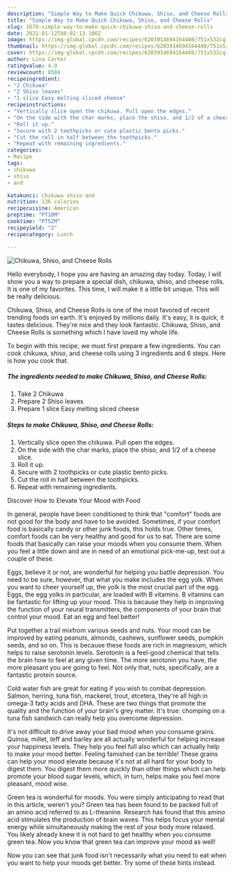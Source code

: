 ```yaml
---
description: "Simple Way to Make Quick Chikuwa, Shiso, and Cheese Rolls"
title: "Simple Way to Make Quick Chikuwa, Shiso, and Cheese Rolls"
slug: 1679-simple-way-to-make-quick-chikuwa-shiso-and-cheese-rolls
date: 2021-01-12T08:02:13.186Z
image: https://img-global.cpcdn.com/recipes/6203914694164480/751x532cq70/chikuwa-shiso-and-cheese-rolls-recipe-main-photo.jpg
thumbnail: https://img-global.cpcdn.com/recipes/6203914694164480/751x532cq70/chikuwa-shiso-and-cheese-rolls-recipe-main-photo.jpg
cover: https://img-global.cpcdn.com/recipes/6203914694164480/751x532cq70/chikuwa-shiso-and-cheese-rolls-recipe-main-photo.jpg
author: Lina Carter
ratingvalue: 4.9
reviewcount: 8584
recipeingredient:
- "2 Chikuwa"
- "2 Shiso leaves"
- "1 slice Easy melting sliced cheese"
recipeinstructions:
- "Vertically slice open the chikuwa. Pull open the edges."
- "On the side with the char marks, place the shiso, and 1/2 of a cheese slice."
- "Roll it up."
- "Secure with 2 toothpicks or cute plastic bento picks."
- "Cut the roll in half between the toothpicks."
- "Repeat with remaining ingredients."
categories:
- Recipe
tags:
- chikuwa
- shiso
- and

katakunci: chikuwa shiso and 
nutrition: 136 calories
recipecuisine: American
preptime: "PT18M"
cooktime: "PT52M"
recipeyield: "2"
recipecategory: Lunch

---
```



![Chikuwa, Shiso, and Cheese Rolls](https://img-global.cpcdn.com/recipes/6203914694164480/751x532cq70/chikuwa-shiso-and-cheese-rolls-recipe-main-photo.jpg)

Hello everybody, I hope you are having an amazing day today. Today, I will show you a way to prepare a special dish, chikuwa, shiso, and cheese rolls. It is one of my favorites. This time, I will make it a little bit unique. This will be really delicious.



Chikuwa, Shiso, and Cheese Rolls is one of the most favored of recent trending foods on earth. It's enjoyed by millions daily. It's easy, it is quick, it tastes delicious. They're nice and they look fantastic. Chikuwa, Shiso, and Cheese Rolls is something which I have loved my whole life.


To begin with this recipe, we must first prepare a few ingredients. You can cook chikuwa, shiso, and cheese rolls using 3 ingredients and 6 steps. Here is how you cook that.

<!--inarticleads1-->

##### The ingredients needed to make Chikuwa, Shiso, and Cheese Rolls:

1. Take 2 Chikuwa
1. Prepare 2 Shiso leaves
1. Prepare 1 slice Easy melting sliced cheese




<!--inarticleads2-->

##### Steps to make Chikuwa, Shiso, and Cheese Rolls:

1. Vertically slice open the chikuwa. Pull open the edges.
1. On the side with the char marks, place the shiso, and 1/2 of a cheese slice.
1. Roll it up.
1. Secure with 2 toothpicks or cute plastic bento picks.
1. Cut the roll in half between the toothpicks.
1. Repeat with remaining ingredients.




Discover How to Elevate Your Mood with Food


In general, people have been conditioned to think that "comfort" foods are not good for the body and have to be avoided. Sometimes, if your comfort food is basically candy or other junk foods, this holds true. Other times, comfort foods can be very healthy and good for us to eat. There are some foods that basically can raise your moods when you consume them. When you feel a little down and are in need of an emotional pick-me-up, test out a couple of these.

Eggs, believe it or not, are wonderful for helping you battle depression. You need to be sure, however, that what you make includes the egg yolk. When you want to cheer yourself up, the yolk is the most crucial part of the egg. Eggs, the egg yolks in particular, are loaded with B vitamins. B vitamins can be fantastic for lifting up your mood. This is because they help in improving the function of your neural transmitters, the components of your brain that control your mood. Eat an egg and feel better!

Put together a trail mixfrom various seeds and nuts. Your mood can be improved by eating peanuts, almonds, cashews, sunflower seeds, pumpkin seeds, and so on. This is because these foods are rich in magnesium, which helps to raise serotonin levels. Serotonin is a feel-good chemical that tells the brain how to feel at any given time. The more serotonin you have, the more pleasant you are going to feel. Not only that, nuts, specifically, are a fantastic protein source.

Cold water fish are great for eating if you wish to combat depression. Salmon, herring, tuna fish, mackerel, trout, etcetera, they're all high in omega-3 fatty acids and DHA. These are two things that promote the quality and the function of your brain's grey matter. It's true: chomping on a tuna fish sandwich can really help you overcome depression. 

It's not difficult to drive away your bad mood when you consume grains. Quinoa, millet, teff and barley are all actually wonderful for helping increase your happiness levels. They help you feel full also which can actually help to make your mood better. Feeling famished can be terrible! These grains can help your mood elevate because it's not at all hard for your body to digest them. You digest them more quickly than other things which can help promote your blood sugar levels, which, in turn, helps make you feel more pleasant, mood wise.

Green tea is wonderful for moods. You were simply anticipating to read that in this article, weren't you? Green tea has been found to be packed full of an amino acid referred to as L-theanine. Research has found that this amino acid stimulates the production of brain waves. This helps focus your mental energy while simultaneously making the rest of your body more relaxed. You likely already knew it is not hard to get healthy when you consume green tea. Now you know that green tea can improve your mood as well!

Now you can see that junk food isn't necessarily what you need to eat when you want to help your moods get better. Try  some  of  these  hints  instead.

